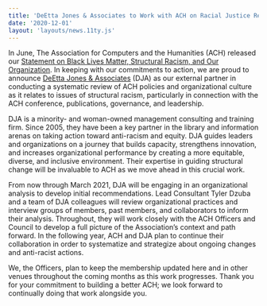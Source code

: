 ```yaml
---
title: 'DeEtta Jones & Associates to Work with ACH on Racial Justice Review'
date: '2020-12-01'
layout: 'layouts/news.11ty.js'
---
```

In June, The Association for Computers and the Humanities (ACH) released our [Statement on Black Lives Matter, Structural Racism, and Our Organization](/news/2020/06/ach-statement-on-black-lives-matter-structural-racism-and-our-organization/). In keeping with our commitments to action, we are proud to announce [DeEtta Jones &amp; Associates](https://www.deettajones.com) (DJA) as our external partner in conducting a systematic review of ACH policies and organizational culture as it relates to issues of structural racism, particularly in connection with the ACH conference, publications, governance, and leadership.

DJA is a minority- and woman-owned management consulting and training firm. Since 2005, they have been a key partner in the library and information arenas on taking action toward anti-racism and equity. DJA guides leaders and organizations on a journey that builds capacity, strengthens innovation, and increases organizational performance by creating a more equitable, diverse, and inclusive environment. Their expertise in guiding structural change will be invaluable to ACH as we move ahead in this crucial work.

From now through March 2021, DJA will be engaging in an organizational analysis to develop initial recommendations. Lead Consultant Tyler Dzuba and a team of DJA colleagues will review organizational practices and interview groups of members, past members, and collaborators to inform their analysis. Throughout, they will work closely with the ACH Officers and Council to develop a full picture of the Association’s context and path forward. In the following year, ACH and DJA plan to continue their collaboration in order to systematize and strategize about ongoing changes and anti-racist actions.

We, the Officers, plan to keep the membership updated here and in other venues throughout the coming months as this work progresses. Thank you for your commitment to building a better ACH; we look forward to continually doing that work alongside you.
